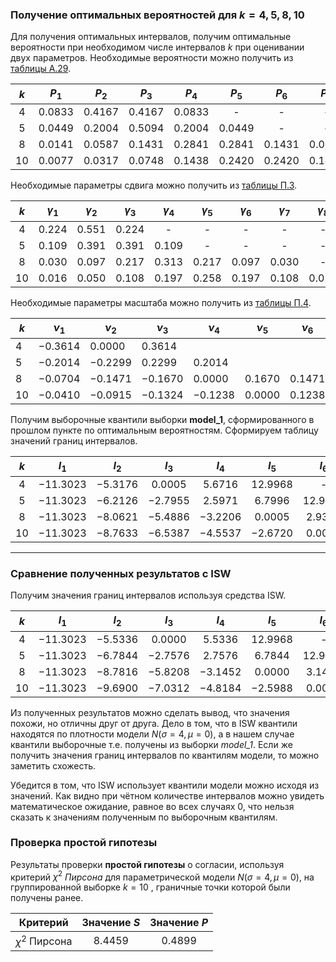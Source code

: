###  Получение оптимальных вероятностей для $k=4,5,8,10$

Для получения оптимальных интервалов, получим оптимальные вероятности при необходимом числе интервалов $k$ при оценивании двух параметров. Необходимые вероятности можно получить из [таблицы A.29](https://www.ami.nstu.ru/~headrd/seminar/L_EST_HTML/Table_A29.htm).

| $k$  |  $P_1$   |  $P_2$   |  $P_3$   |  $P_4$   |  $P_5$   |  $P_6$   |  $P_7$   |  $P_8$   |  $P_9$   | $P_{10}$ |
| :--: | :------: | :------: | :------: | :------: | :------: | :------: | :------: | :------: | :------: | :------: |
| $4$  | $0.0833$ | $0.4167$ | $0.4167$ | $0.0833$ |    -     |    -     |    -     |    -     |    -     |    -     |
| $5$  | $0.0449$ | $0.2004$ | $0.5094$ | $0.2004$ | $0.0449$ |    -     |    -     |    -     |    -     |    -     |
| $8$  | $0.0141$ | $0.0587$ | $0.1431$ | $0.2841$ | $0.2841$ | $0.1431$ | $0.0587$ | $0.0141$ |    -     |    -     |
| $10$ | $0.0077$ | $0.0317$ | $0.0748$ | $0.1438$ | $0.2420$ | $0.2420$ | $0.1438$ | $0.0748$ | $0.0317$ | $0.0077$ |
Необходимые параметры сдвига можно получить из [таблицы П.3](https://www.ami.nstu.ru/~headrd/seminar/L_EST_HTML/Table_P3.htm).

| $k$  | $\gamma_1$ | $\gamma_2$ | $\gamma_3$ | $\gamma_4$ | $\gamma_5$ | $\gamma_6$ | $\gamma_7$ | $\gamma_8$ | $\gamma_9$ |
| :----: | :----------: | :----------: | :----------: | :----------: | :----------: | :----------: | :----------: | :----------: | :----------: |
| $4$  | $0.224$    | $0.551$    | $0.224$    | -          | -          | -          | -          | -          | -          |
| $5$  | $0.109$    | $0.391$    | $0.391$    | $0.109$    | -          | -          | -          | -          | -          |
| $8$  | $0.030$    | $0.097$    | $0.217$    | $0.313$    | $0.217$    | $0.097$    | $0.030$    | -          | -          |
| $10$ | $0.016$    | $0.050$    | $0.108$    | $0.197$    | $0.258$    | $0.197$    | $0.108$    | $0.050$    | $0.016$    |
Необходимые параметры масштаба можно получить из [таблицы П.4](https://www.ami.nstu.ru/~headrd/seminar/L_EST_HTML/Table_P4.htm).

| $k$ | $\nu_1$   | $\nu_2$   | $\nu_3$   | $\nu_4$   | $\nu_5$  | $\nu_6$  | $\nu_7$  | $\nu_8$  | $\nu_9$  |
| --- | --------- | --------- | --------- | --------- | -------- | -------- | -------- | -------- | -------- |
| $4$ | $-0.3614$ | $0.0000$  | $0.3614$  |           |          |          |          |          |          |
| $5$ | $-0.2014$ | $-0.2299$ | $0.2299$  | $0.2014$  |          |          |          |          |          |
| 8   | $-0.0704$ | $-0.1471$ | $-0.1670$ | $0.0000$  | $0.1670$ | $0.1471$ | $0.0704$ |          |          |
| 10  | $-0.0410$ | $-0.0915$ | $-0.1324$ | $-0.1238$ | $0.0000$ | $0.1238$ | $0.1324$ | $0.0915$ | $0.0410$ |

Получим выборочные квантили выборки __model_1__, сформированного в прошлом пункте по оптимальным вероятностям. Сформируем таблицу значений границ интервалов.

| $k$  |   $I_1$    |   $I_2$   |   $I_3$   |   $I_4$   |   $I_5$   |   $I_6$   |  $I_7$   |  $I_8$   |   $I_9$   | $I_{10}$ | $I_{11}$  |
| :--: | :--------: | :-------: | :-------: | :-------: | :-------: | :-------: | :------: | :------: | :-------: | :------: | :-------: |
| $4$  | $-11.3023$ | $-5.3176$ | $0.0005$  | $5.6716$  | $12.9968$ |     -     |    -     |    -     |     -     |    -     |     -     |
| $5$  | $-11.3023$ | $-6.2126$ | $-2.7955$ | $2.5971$  | $6.7996$  | $12.9968$ |    -     |    -     |     -     |    -     |     -     |
| $8$  | $-11.3023$ | $-8.0621$ | $-5.4886$ | $-3.2206$ | $0.0005$  | $2.9323$  | $5.9502$ | $8.4333$ | $12.9968$ |    -     |     -     |
| $10$ | $-11.3023$ | $-8.7633$ | $-6.5387$ | $-4.5537$ | $-2.6720$ | $0.0005$  | $2.4607$ | $4.8169$ | $6.9421$  | $9.2255$ | $12.9968$ |

___
### Сравнение полученных результатов с ISW

Получим значения границ интервалов используя средства ISW.

| $k$  |   $I_1$    |   $I_2$   |   $I_3$   |   $I_4$   |   $I_5$   |   $I_6$   |  $I_7$   |  $I_8$   |   $I_9$   | $I_{10}$ | $I_{11}$  |
| :--: | :--------: | :-------: | :-------: | :-------: | :-------: | :-------: | :------: | :------: | :-------: | :------: | :-------: |
| $4$  | $-11.3023$ | $-5.5336$ | $0.0000$  | $5.5336$  | $12.9968$ |     -     |    -     |    -     |     -     |    -     |     -     |
| $5$  | $-11.3023$ | $-6.7844$ | $-2.7576$ | $2.7576$  | $6.7844$  | $12.9968$ |    -     |    -     |     -     |    -     |     -     |
| $8$  | $-11.3023$ | $-8.7816$ | $-5.8208$ | $-3.1452$ | $0.0000$  | $3.1452$  | $5.8208$ | $8.7816$ | $12.9968$ |    -     |     -     |
| $10$ | $-11.3023$ | $-9.6900$ | $-7.0312$ | $-4.8184$ | $-2.5988$ | $0.0000$  | $2.5988$ | $4.8184$ | $7.0312$  | $9.6900$ | $12.9968$ |
Из полученных результатов можно сделать вывод, что значения похожи, но отличны друг от друга. Дело в том, что в ISW квантили находятся по плотности модели $N(\sigma = 4, \mu = 0)$, а в нашем случае квантили выборочные т.е. получены из выборки _model_1_. Если же получить значения границ интервалов по квантилям модели, то можно заметить схожесть. 

Убедится в том, что ISW использует квантили модели можно исходя из значений. Как видно при чётном количестве интервалов можно увидеть математическое ожидание, равное во всех случаях 0, что нельзя сказать к значениям полученным по выборочным квантилям.

### Проверка простой гипотезы

Результаты проверки __простой гипотезы__ о согласии, используя критерий $\chi^2$  _Пирсона_ для параметрической модели $N(\sigma = 4, \mu = 0)$, на группированной выборке $k=10$ , граничные точки которой были получены ранее.

|     Критерий     | Значение $S$ | Значение $P$ |
| :--------------: | :----------: | :----------: |
| $\chi^2$ Пирсона |   $8.4459$   |   $0.4899$   |
